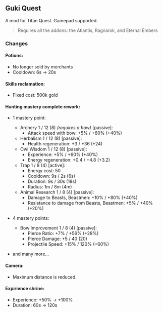 ## Guki Quest

A mod for Titan Quest. Gamepad supported.

> Requires all the addons: the Atlantis, Ragnarok, and Eternal Embers

### Changes

#### Potions:

- No longer sold by merchants
- Cooldown: 6s -> 20s

#### Skills reclamation:

- Fixed cost: 500k gold

#### Hunting mastery complete rework:

- 1 mastery point:
  - Archery 1 / 12 (8) <i>(requires a bow)</i> [passive]:
    - Attack speed with bow: +5% / +60% (+40%)
  - Herbalism 1 / 12 (8) [passive]:
    - Health regeneration: +3 / +36 (+24)
  - Owl Wisdom 1 / 12 (8) [passive]:
    - Experience: +5% / +60% (+40%)
    - Energy regeneration: +0.4 / +4.8 (+3.2)
  - Trap 1 / 8 (4) [active]:
    - Energy cost: 50
    - Cooldown: 9s / 2s (6s)
    - Duration: 9s / 30s (18s)
    - Radius: 1m / 8m (4m)
  - Animal Research 1 / 8 (4) [passive]:
    - Damage to Beasts, Beastmen: +10% / +80% (+40%)
    - Resistance to damage from Beasts, Beastmen: +5% / +40% (+20%)
- 4 mastery points:

  - Bow Improvement 1 / 8 (4) [passive]:
    - Pierce Ratio: +7% / +56% (+28%)
    - Pierce Damage: +5 / 40 (20)
    - Projectile Speed: +15% / 120% (+60%)

- and many more...

#### Camera:

- Maximum distance is reduced.

#### Expirience shrine:

- Experience: +50% -> +100%
- Duration: 60s -> 120s
